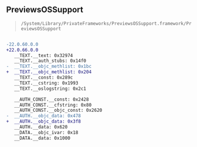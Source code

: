 ## PreviewsOSSupport

> `/System/Library/PrivateFrameworks/PreviewsOSSupport.framework/PreviewsOSSupport`

```diff

-22.0.60.0.0
+22.0.66.0.0
   __TEXT.__text: 0x32974
   __TEXT.__auth_stubs: 0x14f0
-  __TEXT.__objc_methlist: 0x1bc
+  __TEXT.__objc_methlist: 0x204
   __TEXT.__const: 0x289c
   __TEXT.__cstring: 0x1993
   __TEXT.__oslogstring: 0x2c1

   __AUTH_CONST.__const: 0x2428
   __AUTH_CONST.__cfstring: 0x80
   __AUTH_CONST.__objc_const: 0x2620
-  __AUTH.__objc_data: 0x478
+  __AUTH.__objc_data: 0x3f8
   __AUTH.__data: 0x620
   __DATA.__objc_ivar: 0x18
   __DATA.__data: 0x1000

```
